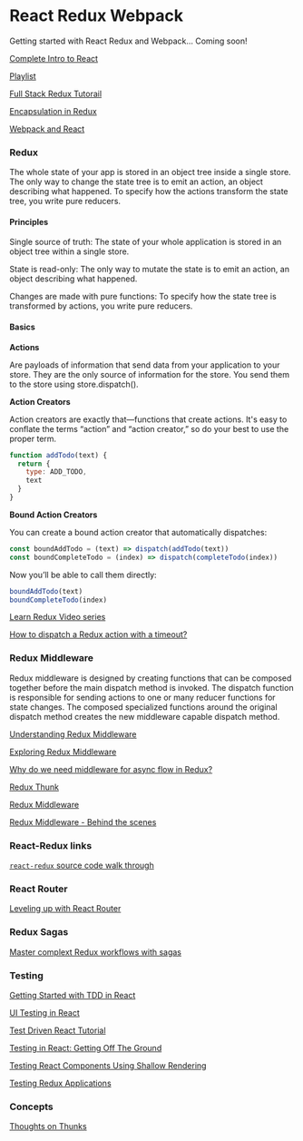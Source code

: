 # React Redux Webpack
Getting started with React Redux and Webpack... Coming soon!

[Complete Intro to React](https://btholt.github.io/complete-intro-to-react/)

[Playlist](https://www.youtube.com/playlist?list=PLQDnxXqV213JJFtDaG0aE9vqvp6Wm7nBg)

[Full Stack Redux Tutorail](http://teropa.info/blog/2015/09/10/full-stack-redux-tutorial.html)

[Encapsulation in Redux](http://blog.javascripting.com/2016/02/02/encapsulation-in-redux/)

[Webpack and React](http://survivejs.com/webpack_react/introduction/)

### Redux

The whole state of your app is stored in an object tree inside a single store.
The only way to change the state tree is to emit an action, an object describing what happened.
To specify how the actions transform the state tree, you write pure reducers.

#### Principles

Single source of truth: The state of your whole application is stored in an object tree within a single store.

State is read-only: The only way to mutate the state is to emit an action, an object describing what happened.

Changes are made with pure functions: To specify how the state tree is transformed by actions, you write pure reducers.

#### Basics

**Actions** 

Are payloads of information that send data from your application to your store. They are the only source of information for the store. You send them to the store using store.dispatch().

**Action Creators**

Action creators are exactly that—functions that create actions. It's easy to conflate the terms “action” and “action creator,” so do your best to use the proper term.

```javascript
function addTodo(text) {
  return {
    type: ADD_TODO,
    text
  }
}
```

**Bound Action Creators**

You can create a bound action creator that automatically dispatches:

```javascript
const boundAddTodo = (text) => dispatch(addTodo(text))
const boundCompleteTodo = (index) => dispatch(completeTodo(index))
```

Now you’ll be able to call them directly:

```javascript
boundAddTodo(text)
boundCompleteTodo(index)
```

[Learn Redux Video series](https://learnredux.com/)

[How to dispatch a Redux action with a timeout?](http://stackoverflow.com/questions/34570758/why-do-we-need-middleware-for-async-flow-in-redux)

###  Redux Middleware

Redux middleware is designed by creating functions that can be composed together before the main dispatch method is invoked. The dispatch function is responsible for sending actions to one or many reducer functions for state changes. The composed specialized functions around the original dispatch method creates the new middleware capable dispatch method.

[Understanding Redux Middleware](https://medium.com/@meagle/understanding-87566abcfb7a#.yrivjv7ma)

[Exploring Redux Middleware](http://blog.krawaller.se/posts/exploring-redux-middleware/)

[Why do we need middleware for async flow in Redux?](http://stackoverflow.com/questions/34570758/why-do-we-need-middleware-for-async-flow-in-redux)

[Redux Thunk](http://nojaf.com/2015/12/06/redux-thunk/)

[Redux Middleware](http://jonnyreeves.co.uk/2016/redux-middleware/)

[Redux Middleware - Behind the scenes](http://briantroncone.com/?p=529)

### React-Redux links

[`react-redux` source code walk through](https://www.youtube.com/watch?v=VJ38wSFbM3A)

### React Router

[Leveling up with React Router](https://css-tricks.com/learning-react-router/)

### Redux Sagas

[Master complext Redux workflows with sagas](http://konkle.us/master-complex-redux-workflows-with-sagas/)

### Testing

[Getting Started with TDD in React](https://semaphoreci.com/community/tutorials/getting-started-with-tdd-in-react)

[UI Testing in React](https://voice.kadira.io/ui-testing-in-react-74fd90a5d58b#.qdkc78scl)

[Test Driven React Tutorial](http://spencerdixon.com/blog/test-driven-react-tutorial.html)

[Testing in React: Getting Off The Ground](https://medium.com/javascript-inside/testing-in-react-getting-off-the-ground-5f569f3088a#.u7mn8bihu)

[Testing React Components Using Shallow Rendering](http://www.randomjavascript.com/2016/01/testing-react-components-using-testing.html)

[Testing Redux Applications](http://randycoulman.com/blog/2016/03/15/testing-redux-applications/)

### Concepts

[Thoughts on Thunks](https://blog.getify.com/thoughts-on-thunks/)
